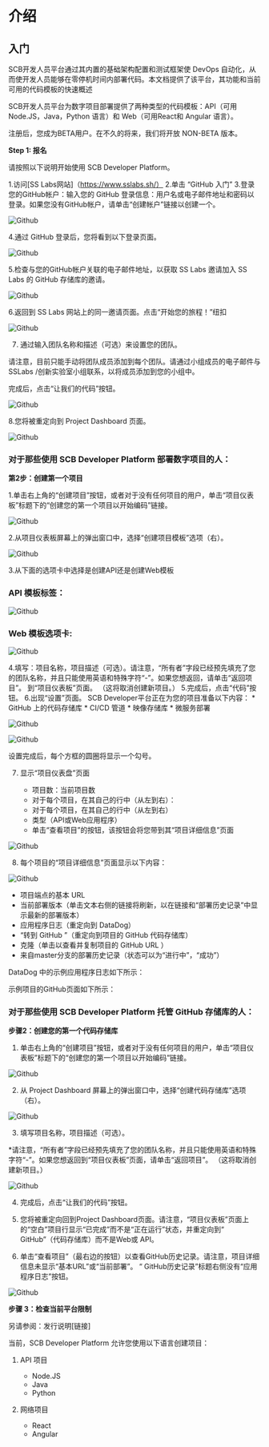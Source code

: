 # 介绍 </ins>

## 入门

SCB开发人员平台通过其内置的基础架构配置和测试框架使 DevOps 自动化，从而使开发人员能够在零停机时间内部署代码。本文档提供了该平台，其功能和当前可用的代码模板的快速概述

SCB开发人员平台为数字项目部署提供了两种类型的代码模板：API（可用Node.JS，Java，Python 语言）和 Web（可用React和 Angular 语言）。

注册后，您成为BETA用户。在不久的将来，我们将开放 NON-BETA 版本。

**Step 1: 报名**

请按照以下说明开始使用 SCB Developer Platform。

1.访问[SS Labs网站]（https://www.sslabs.sh/）
2.单击 “GitHub 入门”
3.登录您的GitHub帐户：输入您的 GitHub 登录信息：用户名或电子邮件地址和密码以登录。如果您没有GitHub帐户，请单击“创建帐户”链接以创建一个。

![Github](https://sslabs-utility.s3-ap-southeast-1.amazonaws.com/docs_image/Sign+in+with+GitHub.png)

4.通过 GitHub 登录后，您将看到以下登录页面。

![Github](https://sslabs-utility.s3-ap-southeast-1.amazonaws.com/docs_image/accept+email.png)

5.检查与您的GitHub帐户关联的电子邮件地址，以获取 SS Labs 邀请加入 SS Labs 的 GitHub 存储库的邀请。

![Github](https://sslabs-utility.s3-ap-southeast-1.amazonaws.com/docs_image/GitHub.png)

6.返回到 SS Labs 网站上的同一邀请页面。点击“开始您的旅程！”纽扣

![Github](https://sslabs-utility.s3-ap-southeast-1.amazonaws.com/docs_image/accept+email.png)

7. 通过输入团队名称和描述（可选）来设置您的团队。

请注意，目前只能手动将团队成员添加到每个团队。请通过小组成员的电子邮件与 SSLabs /创新实验室小组联系，以将成员添加到您的小组中。

完成后，点击“让我们的代码”按钮。

![Github](https://sslabs-utility.s3-ap-southeast-1.amazonaws.com/docs_image/team+setup.png)

8.您将被重定向到 Project Dashboard 页面。

![Github](https://sslabs-utility.s3-ap-southeast-1.amazonaws.com/docs_image/team+setup.png)

### 对于那些使用 SCB Developer Platform 部署数字项目的人：

**第2步：创建第一个项目**

1.单击右上角的“创建项目”按钮，或者对于没有任何项目的用户，单击“项目仪表板”标题下的“创建您的第一个项目以开始编码”链接。

![Github](https://sslabs-utility.s3-ap-southeast-1.amazonaws.com/docs_image/dashboard.png)

2.从项目仪表板屏幕上的弹出窗口中，选择“创建项目模板”选项（右）。

![Github](https://sslabs-utility.s3-ap-southeast-1.amazonaws.com/docs_image/dashboard_+create+project+template.png)

3.从下面的选项卡中选择是创建API还是创建Web模板

### API 模板标签：

![Github](https://sslabs-utility.s3-ap-southeast-1.amazonaws.com/docs_image/create+project.png)

### Web 模板选项卡:

![Github](https://sslabs-utility.s3-ap-southeast-1.amazonaws.com/docs_image/create+project-1.png)

4.填写：项目名称，项目描述（可选）。请注意，“所有者”字段已经预先填充了您的团队名称，并且只能使用英语和特殊字符“-”。如果您想返回，请单击“返回项目”。 到“项目仪表板”页面。 （这将取消创建新项目。）
5.完成后，点击“代码”按钮。
6.出现“设置”页面。 SCB Developer平台正在为您的项目准备以下内容：
	*  GitHub 上的代码存储库
	*  CI/CD 管道
	*  映像存储库
	*  微服务部署

![Github](https://sslabs-utility.s3-ap-southeast-1.amazonaws.com/docs_image/project+provisioning.png)

![Github](https://sslabs-utility.s3-ap-southeast-1.amazonaws.com/docs_image/project+provisioning-1.png)

设置完成后，每个方框的圆圈将显示一个勾号。

7. 显示“项目仪表盘”页面

	* 项目数：当前项目数
	* 对于每个项目，在其自己的行中（从左到右）：
	* 对于每个项目，在其自己的行中（从左到右）
	* 类型（API或Web应用程序）
	* 单击“查看项目”的按钮，该按钮会将您带到其“项目详细信息”页面

![Github](https://sslabs-utility.s3-ap-southeast-1.amazonaws.com/docs_image/dashboard_+project+list.png)


8. 每个项目的“项目详细信息”页面显示以下内容：

![Github](https://sslabs-utility.s3-ap-southeast-1.amazonaws.com/docs_image/project+detail_+project+template.png)

* 项目端点的基本 URL
* 当前部署版本（单击文本右侧的链接将刷新，以在链接和“部署历史记录”中显示最新的部署版本）
* 应用程序日志（重定向到 DataDog）
* “转到 GitHub ”（重定向到项目的 GitHub 代码存储库）
* 克隆（单击以查看并复制项目的 GitHub URL ）
* 来自master分支的部署历史记录（状态可以为“进行中”，“成功”）

DataDog 中的示例应用程序日志如下所示：

示例项目的GitHub页面如下所示：

### 对于那些使用 SCB Developer Platform 托管 GitHub 存储库的人：

**步骤2：创建您的第一个代码存储库**

1. 单击右上角的“创建项目”按钮，或者对于没有任何项目的用户，单击“项目仪表板”标题下的“创建您的第一个项目以开始编码”链接。

![Github](https://sslabs-utility.s3-ap-southeast-1.amazonaws.com/docs_image/dashboard.png)

2. 从 Project Dashboard 屏幕上的弹出窗口中，选择“创建代码存储库”选项（右）。

![Github](https://sslabs-utility.s3-ap-southeast-1.amazonaws.com/docs_image/dashboard_+create+blank+project.png)

3. 填写项目名称，项目描述（可选）。

*请注意，“所有者”字段已经预先填充了您的团队名称，并且只能使用英语和特殊字符“-”。如果您想返回到“项目仪表板”页面，请单击“返回项目”。 （这将取消创建新项目。）

![Github](https://sslabs-utility.s3-ap-southeast-1.amazonaws.com/docs_image/create+blank+project.png)

4. 完成后，点击“让我们的代码”按钮。

5. 您将被重定向回到Project Dashboard页面。请注意，“项目仪表板”页面上的“空白”项目行显示“已完成”而不是“正在运行”状态，并重定向到“ GitHub”（代码存储库）而不是Web或 API。

6. 单击“查看项目”（最右边的按钮）以查看GitHub历史记录。请注意，项目详细信息未显示“基本URL”或“当前部署”。 “ GitHub历史记录”标题右侧没有“应用程序日志”按钮。

![Github](https://sslabs-utility.s3-ap-southeast-1.amazonaws.com/docs_image/project+first+detail+blank+project.png)

**步骤 3：检查当前平台限制**

另请参阅：发行说明[链接]

当前，SCB Developer Platform 允许您使用以下语言创建项目：

1. API 项目
	* Node.JS
	* Java
	* Python

2. 网络项目
	* React
	* Angular
